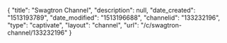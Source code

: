 {
    "title": "Swagtron Channel",
    "description": null,
    "date_created": "1513193789",
    "date_modified": "1513196688",
    "channelid": "133232196",
    "type": "captivate",
    "layout": "channel",
    "url": "\/c\/swagtron-channel\/133232196"
}